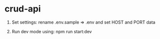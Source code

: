 # crud-api

1. Set settings:
rename .env.sample => .env and set HOST and PORT data

2. Run dev mode using:
npm run start:dev